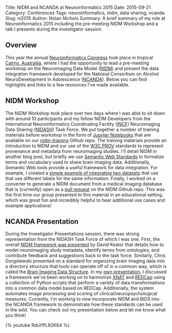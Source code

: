 Title: NIDM and NCANDA at Neuroinformatics 2015
Date: 2015-09-21
Category: Conferences
Tags: neuroinformatics, nidm, data sharing, ncanda
Slug: ni2015
Author: Nolan Nichols
Summary: A brief summary of my role at Neuroinformatics 2015 including the pre-meeting
NIDM Workshop and a talk I presents during the investigator session.

## Overview

This year the annual [Neuroinformatics Congress][1] took place in
tropical [Cairns, Austrailia][2], where I had the opportunity to lead a pre-meeting
workshop on the Neuroimaging Data Model ([NIDM][3]) and present the data integration
framework developed for the National Consortium on Alcohol NeuroDevelopment in
Adolescence ([NCANDA][4]). Below you can find highlights and links to a few resources
I've made available.

[1]: http://www.neuroinformatics2015.org

[2]: https://en.wikipedia.org/wiki/Cairns

[3]: http://nidm.nidash.org

[4]: http://ncanda.org

## NIDM Workshop

The NIDM Workshop took place over two days where I was able to sit down with around 10
participants and my fellow NIDM Developers from the International Neuroinformatics
Coordinating Facility ([INCF][5]) Neuroimaging Data Sharing ([NIDASH][6]) Task Force. We
put together a number of training materials before workshop in the form
of [Jupyter Notebooks][7] that are available on our [nidm-trianing][8] Github repo. The
training materials provide an introduction to NIDM and our use of the [W3C PROV][9]
standards to represent provenance and metadata from neuroimaging studies. I'll detail
NIDM in another blog post, but briefly we use [Semantic Web Standards][10] to formalize
terms and vocabulary used to share brain imaging data. Additionally, Semantic Web tools
provide a useful framework for data integration. For example, I created
a [simple example of integrating two datasets][11] that use that use different labels
for the same information. Finally, I worked on a converter to generate a NIDM document
from a medical imaging database that is (currently) open as a [pull request][12] on the
NIDM Github repo. This was the first time our group presented to this material in an
educational setting, which was great fun and incredibly helpful to hear additional use
cases and example applications!

[5]: http://incf.org/

[6]: http://wiki.incf.org/mediawiki/index.php/Neuroimaging_Task_Force

[7]: https://jupyter.org/

[8]: https://github.com/incf-nidash/nidm-training

[9]: http://www.w3.org/TR/prov-overview/

[10]: https://en.wikipedia.org/wiki/Semantic_Web

[11]: https://github.com/incf-nidash/nidm-training/blob/master/use-cases/integration-queries/ABIDE_FBIRN_Query.ipynb

[12]: https://github.com/incf-nidash/nidm/pull/340

## NCANDA Presentation

During the Investigator Presentations session, there was strong representation from the
NIDASH Task Force of which I was one. First, the
overall [NIDM framework was presented][13] by David Keator that details how to model
neuroimaging study metadata, identify terms from ontologies, and contribute feedback and
suggestions back to the task force. Similarly, Chris Gorgolewski presented on a standard
for organizing brain imaging data into a directory structure that tools can operate off
of in a common way, which is called the [Brain Imaging Data Structure][14]. In
my [own presentation][15], I discussed a framework we've been working on to
harmonize [XNAT][16] and [REDCap][17] using a collection of Python scripts that perform
a variety of data transformations into a common data model based on REDCap.
Additionally, the system automates image processing and scoring of
clinical/neuropsychological measures. Currently, I'm working to now incorporate NIDM and
BIDS into the NCANDA framework to demonstrate how these standards can be used in the
wild. You can check out my presentation below and let me know what you think!

{% youtube RduYPL82K64 %}

[13]: http://www.frontiersin.org/Community/AbstractDetails.aspx?ABS_DOI=10.3389/conf.fnins.2015.91.00004&eid=2602&sname=Neuroinformatics_2015

[14]: http://www.frontiersin.org/Community/AbstractDetails.aspx?ABS_DOI=10.3389/conf.fnins.2015.91.00056&eid=2602&sname=Neuroinformatics_2015

[15]: http://www.frontiersin.org/Community/AbstractDetails.aspx?ABS_DOI=10.3389/conf.fnins.2015.91.00042&eid=2602&sname=Neuroinformatics_2015

[16]: http://xnat.org

[17]: http://project-redcap.org/